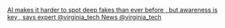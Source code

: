 [AI makes it harder to spot deep fakes than ever before , but awareness is key , says expert   @virginia_tech News   @virginia_tech](https://qi.tc/qi/113645)